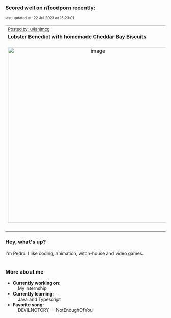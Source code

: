 ### Scored well on r/foodporn recently:

<p align="left"><sub>last updated at: 22 Jul 2023 at 15:23:01</sub></p>

|   |
| --- |
| <sub>[Posted by: u/ianjmcg][source]</sub> |
| **Lobster Benedict with homemade Cheddar Bay Biscuits** | 
|<p align="center"> <img alt="image" src="https://i.redd.it/zs3g1leb7xcb1.jpg" width="550" /> </p>|
|   |

### Hey, what's up?

I'm Pedro. I like coding, animation, witch-house and video games.<br><br>

### More about me
- **Currently working on:**  
&nbsp;&nbsp;&nbsp;&nbsp;My internship
- **Currently learning:**  
&nbsp;&nbsp;&nbsp;&nbsp;Java and Typescript
- **Favorite song:**  
&nbsp;&nbsp;&nbsp;&nbsp;DEVILNOTCRY — NotEnoughOfYou<br><br>

  



  
  
  
[linkedin]: https://linkedin.com/in/pedro-h-r-gomes-8a487b14a/
[gmail]: mailto:pilique11@gmail.com
[source]: https://reddit.com/r/FoodPorn/comments/153uiku/lobster_benedict_with_homemade_cheddar_bay/
[redditAPI]: https://www.reddit.com/dev/api/